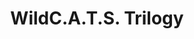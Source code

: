 ---
title: WildC.A.T.S. Trilogy
issue: 2A
issue_nr: 2
full_title: Hell Hath No Fury...
subtitle: ""
story_arc: ""
crossover: ""
variant: ""
publisher: Image Comics
creators: 
  - Brandon Choi
  - Daffyd Wyn
  - Jae Lee
release_date: Sep 1993
release_year: 1993
genre:
  - Action
  - Super-Heroes
format: Comic
pages: 32
signed_by: ""
price: 1.95
---